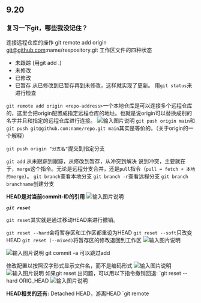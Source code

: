## 9.20
### 复习一下git，哪些我没记住？
连接远程仓库的操作
git remote add origin git@github.com:name/respository.git
工作区文件的四种状态
- 未跟踪 (用git add .)
- 未修改
- 已修改
- 已暂存
从已修改到已暂存再到未修改，这样就实现了更新。
用`git status`来进行检查

`git remote add origin <repo-address>`一个本地仓库是可以连接多个远程仓库的，这里会把origin配置成指定远程仓库的地址。也就是说origin可以替换成别的名字并且和指定的远程仓库进行连接。
![输入图片说明](/imgs/2023-09-20/rpZWYFtQmWvmZkpd.png)
`git push origin main`和`git push git@github.com:name/repo.git main`其实是等价的。（关于origin的一个解释）

`git push origin "分支名"`提交到指定分支


`git add` 从未跟踪到跟踪，从修改到暂存，从冲突到解决
说到冲突，主要就在于，`merge`这个指令。无论是远程分支合并，还是`pull`指令（`pull = fetch + 本地的merge`）。
`git branch`查看本地分支
`git branch -r`查看远程分支
`git branch branchname`创建分支


 **HEAD是对当前commit-ID的引用**
![输入图片说明](/imgs/2023-09-20/awQhFK47o61oyf2E.png)


***`git reset`***

`git reset`其实就是通过移动HEAD来进行撤销。

`git reset --hard`会将暂存区和工作区都重设为HEAD
`git reset --soft`只改变HEAD
`git reset (--mixed)`将暂存区的修改退回到工作区
![输入图片说明](/imgs/2023-09-21/6tGjm4MqNYguhK5H.png)

![输入图片说明](/imgs/2023-09-21/BWgdOCca4wRWkvss.png)
git commit -a 可以跳过add

修改配置以按照汉字形式显示文件名，而不是编码形式
![输入图片说明](/imgs/2023-09-21/OBpIY8yikqaQW3Ze.png)
![输入图片说明](/imgs/2023-09-21/bnkpWthsAF1b1dpH.png)
如果git reset 出问题，可以用以下指令撤销回退:
`git reset --hard ORIG_HEAD
![输入图片说明](/imgs/2023-09-21/Jwf2EiUFY8Ua802e.png)

**HEAD相关的还有:**
Detached HEAD，游离HEAD
`git remote
<!--stackedit_data:
eyJoaXN0b3J5IjpbODc1MDEzNTM1LDU1NTA5MzYzLC0xODA3Mz
A4NTg3LC0xNTY4MTY5MzgxLDIwMjIwNzkyNjIsNTMyMTYzNjAz
LDE1MzAzODU2NTEsMTExOTk5MDU4OSwtMzM1MzAzMjk5LC03Mj
EyNDU0OTgsMTk4NzkzMzkzMCwtODA3NzAxODU0LC0xNTIxMDAz
ODMyXX0=
-->